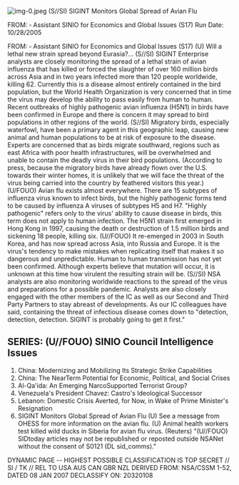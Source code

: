![img-0.jpeg](img-0.jpeg)
(S//SI) SIGINT Monitors Global Spread of Avian Flu

FROM: $\square$
Assistant SINIO for Economics and Global Issues (S17)
Run Date: 10/28/2005

FROM: $\square$
Assistant SINIO for Economics and Global Issues (S17)
(U) Will a lethal new strain spread beyond Eurasia?...
(S//SI) SIGINT Enterprise analysts are closely monitoring the spread of a lethal strain of avian influenza that has killed or forced the slaughter of over 160 million birds across Asia and in two years infected more than 120 people worldwide, killing 62. Currently this is a disease almost entirely contained in the bird population, but the World Health Organization is very concerned that in time the virus may develop the ability to pass easily from human to human. Recent outbreaks of highly pathogenic avian influenza (H5N1) in birds have been confirmed in Europe and there is concern it may spread to bird populations in other regions of the world.
(S//SI) Migratory birds, especially waterfowl, have been a primary agent in this geographic leap, causing new animal and human populations to be at risk of exposure to the disease. Experts are concerned that as birds migrate southward, regions such as east Africa with poor health infrastructures, will be overwhelmed and unable to contain the deadly virus in their bird populations. (According to press, because the migratory birds have already flown over the U.S. towards their winter homes, it is unlikely that we will face the threat of the virus being carried into the country by feathered visitors this year.)
(U/FOUO) Avian flu exists almost everywhere. There are 15 subtypes of influenza virus known to infect birds, but the highly pathogenic forms tend to be caused by influenza A viruses of subtypes H5 and H7. "Highly pathogenic" refers only to the virus' ability to cause disease in birds, this term does not apply to human infection. The H5N1 strain first emerged in Hong Kong in 1997, causing the death or destruction of 1.5 million birds and sickening 18 people, killing six.
(U//FOUO) It re-emerged in 2003 in South Korea, and has now spread across Asia, into Russia and Europe. It is the virus's tendency to make mistakes when replicating itself that makes it so dangerous and unpredictable. Human to human transmission has not yet been confirmed. Although experts believe that mutation will occur, it is unknown at this time how virulent the resulting strain will be.
(S//SI) NSA analysts are also monitoring worldwide reactions to the spread of the virus and preparations for a possible pandemic. Analysts are also closely engaged with the other members of the IC as well as our Second and Third Party Partners to stay abreast of developments. As our IC colleagues have said, containing the threat of infectious disease comes down to "detection, detection, detection. SIGINT is probably going to get it first."

## SERIES: (U//FOUO) SINIO Council Intelligence Issues

1. China: Modernizing and Mobilizing Its Strategic Strike Capabilities
2. China: The NearTerm Potential for Economic, Political, and Social Crises
3. Al-Qa'ida: An Emerging NarcoSupported Terrorist Group?
4. Venezuela's President Chavez: Castro's Ideological Successor
5. Lebanon: Domestic Crisis Averted, for Now, in Wake of Prime Minister's Resignation
6. SIGINT Monitors Global Spread of Avian Flu
(U) See a message from OHESS for more information on the avian flu.
(U) Animal health workers test killed wild ducks in Siberia for avian flu virus. (Reuters)
"(U//FOUO) SIDtoday articles may not be republished or reposted outside NSANet without the consent of S0121 (DL sid_comms)."

DYNAMIC PAGE -- HIGHEST POSSIBLE CLASSIFICATION IS TOP SECRET // SI / TK // REL TO USA AUS CAN GBR NZL DERIVED FROM: NSA/CSSM 1-52, DATED 08 JAN 2007 DECLASSIFY ON: 20320108
